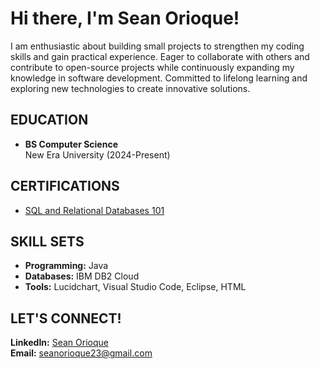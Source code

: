 <h1>Hi there, I'm Sean Orioque!</h1>

<p>
    I am enthusiastic about building small projects to strengthen my coding skills and gain practical experience. Eager to collaborate with others and contribute to open-source projects while continuously expanding my knowledge in software development. Committed to lifelong learning and exploring new technologies to create innovative solutions.
</p>

<h2>EDUCATION</h2>
<ul>
    <li>
        <strong>BS Computer Science</strong><br>
        New Era University (2024-Present)
    </li>
</ul>

<h2>CERTIFICATIONS</h2>
<ul>
    <li>
        <a href="https://courses.cognitiveclass.ai/certificates/8cf71d0105af4257a31e3bc29aaa848e">SQL and Relational Databases 101</a>
    </li>
</ul>

<h2>SKILL SETS</h2>
<ul>
    <li><strong>Programming:</strong> Java</li>
    <li><strong>Databases:</strong> IBM DB2 Cloud</li>
    <li><strong>Tools:</strong> Lucidchart, Visual Studio Code, Eclipse, HTML</li>
</ul>

<h2>LET'S CONNECT!</h2>
<p>
    <strong>LinkedIn:</strong> <a href="https://www.linkedin.com/in/sean-orioque">Sean Orioque</a><br>
    <strong>Email:</strong> <a href="mailto:seanorioque23@gmail.com">seanorioque23@gmail.com</a>
</p>

